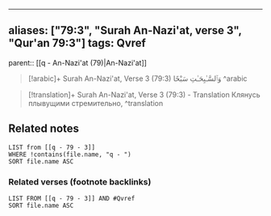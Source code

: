
---
aliases: ["79:3", "Surah An-Nazi'at, verse 3", "Qur'an 79:3"]
tags: Qvref
---

parent:: [[q - An-Nazi'at (79)|An-Nazi'at]]

> [!arabic]+ Surah An-Nazi'at, Verse 3 (79:3)
> <span class="quran-arabic">وَٱلسَّـٰبِحَـٰتِ سَبْحًا</span>
^arabic

> [!translation]+ Surah An-Nazi'at, Verse 3 (79:3) - Translation
> Клянусь плывущими стремительно,
^translation



## Related notes
```dataview
LIST from [[q - 79 - 3]]
WHERE !contains(file.name, "q - ")
SORT file.name ASC
```

### Related verses (footnote backlinks)
```dataview
LIST FROM [[q - 79 - 3]] AND #Qvref
SORT file.name ASC
```

